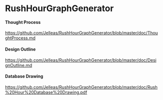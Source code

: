 RushHourGraphGenerator
======================

#### Thought Process
https://github.com/Jelleas/RushHourGraphGenerator/blob/master/doc/ThoughtProcess.md

#### Design Outline
https://github.com/Jelleas/RushHourGraphGenerator/blob/master/doc/DesignOutline.md

#### Database Drawing
https://github.com/Jelleas/RushHourGraphGenerator/blob/master/doc/Rush%20Hour%20Database%20Drawing.pdf
